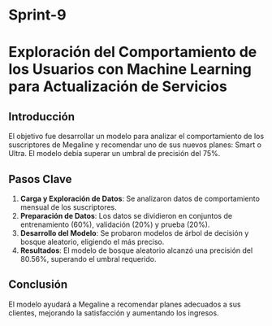 # Sprint-9
# Exploración del Comportamiento de los Usuarios con Machine Learning para Actualización de Servicios

## Introducción

El objetivo fue desarrollar un modelo para analizar el comportamiento de los suscriptores de Megaline y recomendar uno de sus nuevos planes: Smart o Ultra. El modelo debía superar un umbral de precisión del 75%.

## Pasos Clave

1. **Carga y Exploración de Datos**: Se analizaron datos de comportamiento mensual de los suscriptores.
2. **Preparación de Datos**: Los datos se dividieron en conjuntos de entrenamiento (60%), validación (20%) y prueba (20%).
3. **Desarrollo del Modelo**: Se probaron modelos de árbol de decisión y bosque aleatorio, eligiendo el más preciso.
4. **Resultados**: El modelo de bosque aleatorio alcanzó una precisión del 80.56%, superando el umbral requerido.

## Conclusión

El modelo ayudará a Megaline a recomendar planes adecuados a sus clientes, mejorando la satisfacción y aumentando los ingresos.
